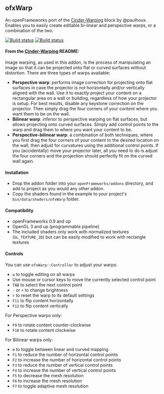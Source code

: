 ## ofxWarp
An openFrameworks port of the [Cinder-Warping](https://github.com/paulhoux/Cinder-Warping) block by @paulhoux.
Enables you to easily create editable bi-linear and perspective warps, or a combination of the two.

[![Build status](https://travis-ci.org/prisonerjohn/ofxWarp.svg?branch=master)](https://travis-ci.org/prisonerjohn/ofxWarp)
[![Build status](https://ci.appveyor.com/api/projects/status/2f3a7456lo33gt9c/branch/master?svg=true)](https://ci.appveyor.com/project/prisonerjohn/ofxwarp/branch/master)

#### From the [Cinder-Warping](https://github.com/paulhoux/Cinder-Warping) README:

Image warping, as used in this addon, is the process of manipulating an image so that it can be projected onto flat or curved surfaces without distortion. There are three types of warps available:
* **Perspective warp**: performs image correction for projecting onto flat surfaces in case the projector is not horizontally and/or vertically aligned with the wall. Use it to exactly project your content on a rectangular area on a wall or building, regardless of how your projector is setup. For best results, disable any keystone correction on the projector. Then simply drag the four corners of your content where you want them to be on the wall.
* **Bilinear warp**: inferior to perspective warping on flat surfaces, but allows projecting onto curved surfaces. Simply add control points to the warp and drag them to where you want your content to be. 
* **Perspective-bilinear warp**: a combination of both techniques, where you first drag the four corners of your content to the desired location on the wall, then adjust for curvatures using the additional control points. If you (accidentally) move your projector later, all you need to do is adjust the four corners and the projection should perfectly fit on the curved wall again.
 
#### Installation

* Drop the addon folder into your `openFrameworks/addons` directory, and add to project as you would any other addon.
* Copy the shaders found in the example to your project's `bin/data/shaders/ofxWarp` folder.

#### Compatibility

* openFrameworks 0.9 and up
* OpenGL 3 and up (programmable pipeline)
* The included shaders only work with normalized textures (`GL_TEXTURE_2D`) but can be easily modified to work with rectangle textures

#### Controls
You can use `ofxWarp::Controller` to adjust your warps:
* `w` to toggle editing on all warps
* Use mouse or cursor keys to move the currently selected control point
* `TAB` to select the next control point
* `-` or `+` to change brightness
* `r` to reset the warp to its default settings
* `F11` to flip content horizontally
* `F12` to flip content vertically

For Perspective warps only:
* `F9` to rotate content counter-clockwise
* `F10` to rotate content clockwise

For Bilinear warps only:
* `m` to toggle between linear and curved mapping
* `F1` to reduce the number of horizontal control points
* `F2` to increase the number of horizontal control points
* `F3` to reduce the number of vertical control points
* `F4` to increase the number of vertical control points
* `F5` to decrease the mesh resolution
* `F6` to increase the mesh resolution
* `F7` to toggle adaptive mesh resolution
